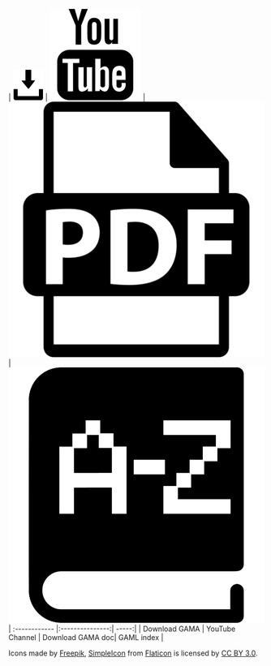 
| ![Download GAMA release](icons/save-file.svg) | ![Youtube Channel](icons/youtube18.svg)  | ![Download PDF of the documentation](icons/pdf17.svg) | ![GAML keywords dictionary](icons/dictionary.svg)
| :------------ |:---------------:| -----:|
| Download GAMA      | YouTube Channel | Download GAMA doc| GAML index |



Icons made by [Freepik](http://www.flaticon.com/authors/freepik), [SimpleIcon](http://www.flaticon.com/authors/simpleicon) from [Flaticon](http://www.flaticon.com) is licensed by [CC BY 3.0](http://creativecommons.org/licenses/by/3.0/).